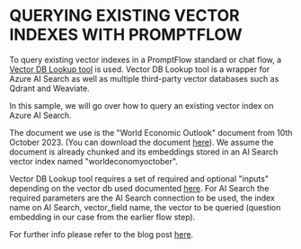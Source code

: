 # QUERYING EXISTING VECTOR INDEXES WITH PROMPTFLOW

To query existing vector indexes in a PromptFlow standard or chat flow, a [Vector DB Lookup tool](https://learn.microsoft.com/en-us/azure/machine-learning/prompt-flow/tools-reference/vector-db-lookup-tool) is used. Vector DB Lookup tool is a wrapper for Azure AI Search as well as multiple third-party vector databases such as Qdrant and Weaviate.

In this sample, we will go over how to query an existing vector index on Azure AI Search.

The document we use is the "World Economic Outlook" document from 10th October 2023. (You can download the document [here](https://www.imf.org/en/Publications/WEO)). We assume the document is already chunked and its embeddings stored in an AI Search vector index named "worldeconomyoctober".  

Vector DB Lookup tool requires a set of required and optional "inputs" depending on the vector db used documented [here](https://learn.microsoft.com/en-us/azure/machine-learning/prompt-flow/tools-reference/vector-db-lookup-tool?view=azureml-api-2). For AI Search the required parameters are the AI Search connection to be used, the index name on AI Search, vector_field name, the vector to be queried (question embedding in our case from the earlier flow step).

For further info please refer to the blog post [here](https://medium.com/@343544/azure-promptflow-querying-existing-vectordb-indexes-55af636e02fb).
